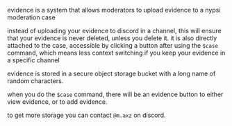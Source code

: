 <script>
  import DocsTemplate from "$lib/components/docs/DocsTemplate.svelte"
  import DocsHeader from '$lib/components/docs/DocsHeader.svelte';
</script>

<DocsTemplate title='evidence' />

evidence is a system that allows moderators to upload evidence to a nypsi moderation case

<DocsHeader header='h2' text="what's the point?" />

instead of uploading your evidence to discord in a channel, this will ensure that your evidence is
never deleted, unless you delete it. it is also directly attached to the case, accessible by
clicking a button after using the `$case` command, which means less context switching if you keep
your evidence in a specific channel

<DocsHeader header='h2' text="secure storage" />

evidence is stored in a secure object storage bucket with a long name of random characters.

<DocsHeader header='h2' text="adding evidence to a case" />

when you do the `$case` command, there will be an evidence button to either view evidence, or to add
evidence.

<DocsHeader header='h2' text="getting more storage" />

to get more storage you can contact `@m.axz` on discord.
